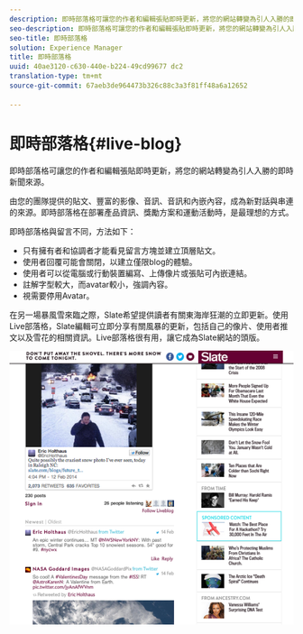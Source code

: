 ```yaml
---
description: 即時部落格可讓您的作者和編輯張貼即時更新，將您的網站轉變為引人入勝的即時新聞來源。
seo-description: 即時部落格可讓您的作者和編輯張貼即時更新，將您的網站轉變為引人入勝的即時新聞來源。
seo-title: 即時部落格
solution: Experience Manager
title: 即時部落格
uuid: 40ae3120-c630-440e-b224-49cd99677 dc2
translation-type: tm+mt
source-git-commit: 67aeb3de964473b326c88c3a3f81ff48a6a12652

---
```



# 即時部落格{#live-blog}

即時部落格可讓您的作者和編輯張貼即時更新，將您的網站轉變為引人入勝的即時新聞來源。

由您的團隊提供的貼文、豐富的影像、音訊、音訊和內嵌內容，成為新對話與串連的來源。即時部落格在部署產品資訊、獎勵方案和運動活動時，是最理想的方式。

即時部落格與留言不同，方法如下：

* 只有擁有者和協調者才能看見留言方塊並建立頂層貼文。
* 使用者回覆可能會關閉，以建立僅限blog的體驗。
* 使用者可以從電腦或行動裝置編寫、上傳像片或張貼可內嵌連結。
* 註解字型較大，而avatar較小，強調內容。
* 視需要停用Avatar。

在另一場暴風雪來臨之際，Slate希望提供讀者有關東海岸狂潮的立即更新。使用Live部落格，Slate編輯可立即分享有關風暴的更新，包括自己的像片、使用者推文以及雪花的相關資訊。Live部落格很有用，讓它成為Slate網站的頭版。

![](assets/LiveBlogSlate_example.png)

